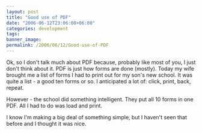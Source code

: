 ```yaml
---
layout: post
title: "Good use of PDF"
date: "2006-06-12T23:06:00+06:00"
categories: development 
tags: 
banner_image: 
permalink: /2006/06/12/Good-use-of-PDF
---
```


Ok, so I don't talk much about PDF because, probably like most of you, I just don't think about it. PDF is just how forms are done (mostly). Today my wife brought me a list of forms I had to print out for my son's new school. It was quite a list - a good ten forms or so. I anticipated a lot of: click, print, back, repeat.

However - the school did something intelligent. They put all 10 forms in one PDF. All I had to do was load and print. 

I know I'm making a big deal of something simple, but I haven't seen that before and I thought it was nice.
